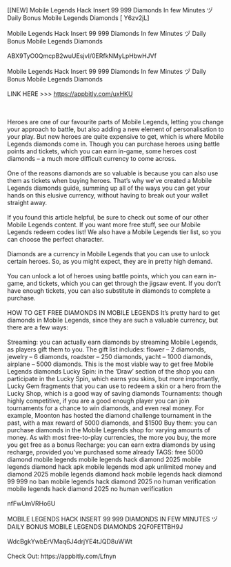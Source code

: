 [[NEW] Mobile Legends Hack Insert 99 999 Diamonds In few Minutes ヅ Daily Bonus Mobile Legends Diamonds [ Y6zv2jL]
<br>
<br>Mobile Legends Hack Insert 99 999 Diamonds In few Minutes ヅ Daily Bonus Mobile Legends Diamonds
<br>
<br>ABX9TyO0QmcpB2wuUEsjvI/0ERfkNMyLpHbwHJVf
<br>
<br>Mobile Legends Hack Insert 99 999 Diamonds In few Minutes ヅ Daily Bonus Mobile Legends Diamonds
<br>
<br>LINK HERE >>> https://appbitly.com/uxHKU

<br>
<br>Heroes are one of our favourite parts of Mobile Legends, letting you change your approach to battle, but also adding a new element of personalisation to your play. But new heroes are quite expensive to get, which is where Mobile Legends diamonds come in. Though you can purchase heroes using battle points and tickets, which you can earn in-game, some heroes cost diamonds – a much more difficult currency to come across. 
<br>
<br>One of the reasons diamonds are so valuable is because you can also use them as tickets when buying heroes. That’s why we’ve created a Mobile Legends diamonds guide, summing up all of the ways you can get your hands on this elusive currency, without having to break out your wallet straight away. 
<br>
<br>If you found this article helpful, be sure to check out some of our other Mobile Legends content. If you want more free stuff, see our Mobile Legends redeem codes list! We also have a Mobile Legends tier list, so you can choose the perfect character. 
<br>
<br>Diamonds are a currency in Mobile Legends that you can use to unlock certain heroes. So, as you might expect, they are in pretty high demand. 
<br>
<br>You can unlock a lot of heroes using battle points, which you can earn in-game, and tickets, which you can get through the jigsaw event. If you don’t have enough tickets, you can also substitute in diamonds to complete a purchase. 
<br>
<br>HOW TO GET FREE DIAMONDS IN MOBILE LEGENDS It’s pretty hard to get diamonds in Mobile Legends, since they are such a valuable currency, but there are a few ways:
<br>
<br>Streaming: you can actually earn diamonds by streaming Mobile Legends, as players gift them to you. The gift list includes: flower – 2 diamonds, jewelry – 6 diamonds, roadster – 250 diamonds, yacht – 1000 diamonds, airplane – 5000 diamonds. This is the most viable way to get free Mobile Legends diamonds Lucky Spin: in the ‘Draw’ section of the shop you can participate in the Lucky Spin, which earns you skins, but more importantly, Lucky Gem fragments that you can use to redeem a skin or a hero from the Lucky Shop, which is a good way of saving diamonds Tournaments: though highly competitive, if you are a good enough player you can join tournaments for a chance to win diamonds, and even real money. For example, Moonton has hosted the diamond challenge tournament in the past, with a max reward of 5000 diamonds, and $1500 Buy them: you can purchase diamonds in the Mobile Legends shop for varying amounts of money. As with most free-to-play currencies, the more you buy, the more you get free as a bonus Recharge: you can earn extra diamonds by using recharge, provided you’ve purchased some already TAGS: free 5000 diamond mobile legends mobile legends hack diamond 2025 mobile legends diamond hack apk mobile legends mod apk unlimited money and diamond 2025 mobile legends diamond hack mobile legends hack diamond 99 999 no ban mobile legends hack diamond 2025 no human verification mobile legends hack diamond 2025 no human verification
<br>
<br>nfFwUmVRHo6U
<br>
<br>MOBILE LEGENDS HACK INSERT 99 999 DIAMONDS IN FEW MINUTES ヅ DAILY BONUS MOBILE LEGENDS DIAMONDS 2QF0FE1TBH9J
<br>
<br>WdcBgkYwbErVMaq6J4drjYE4tJQD8uWWt
<br>
<br>Check Out: https://appbitly.com/Lfnyn
<br>
